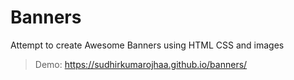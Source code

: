 # Banners
Attempt to create Awesome Banners using HTML CSS and images

> Demo: https://sudhirkumarojhaa.github.io/banners/
